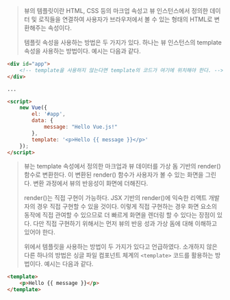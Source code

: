> 뷰의 템플릿이란 HTML, CSS 등의 마크업 속성고 뷰 인스턴스에서 정의한 데이터 및 로직들을 연결하여 사용자가 브라우저에서 볼 수 있는 형태의 HTML로 변환해주는 속성이다.
>
> 템플릿 속성을 사용하는 방법은 두 가지가 있다. 하나는 뷰 인스턴스의 template 속성을 사용하는 방법이다. 예시는 다음과 같다.

```html
<div id="app">
    <!-- template을 사용하지 않는다면 template의 코드가 여기에 위치해야 한다. -->
</div>

...

<script>
	new Vue({
        el: '#app',
        data: {
            message: "Hello Vue.js!"
        },
        template: '<p>Hello {{ message }}</p>'
    });
</script>
```



> 뷰는 template 속성에서 정의한 마크업과 뷰 데이터를 가상 돔 기반의 render() 함수로 변환한다. 이 변환된 render() 함수가 사용자가 볼 수 있는 화면을 그린다. 변환 과정에서 뷰의 반응성이 화면에 더해진다.
>
> render()는 직접 구현이 가능하다. JSX 기반의 render()에 익숙한 리액트 개발자의 경우 직접 구현할 수 있을 것이다. 이렇게 직접 구현하는 경우 화면 요소의 동작에 직접 관여할 수 있으므로 더 빠르게 화면을 렌더링 할 수 있다는 장점이 있다. 다만 직접 구현하기 위해서는 먼저 뷰의 반응 성과 가상 돔에 대해 이해하고 있어야 한다.
>
> 위에서 템플릿을 사용하는 방법이 두 가지가 있다고 언급하였다. 소개하지 않은 다른 하나의 방법은 싱글 파일 컴포넌트 체계의 `<template>` 코드를 활용하는 방법이다. 예시는 다음과 같다.

```html
<template>
	<p>Hello {{ message }}</p>
</template>
```

